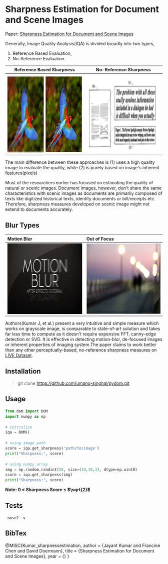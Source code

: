 
# Sharpness Estimation for Document and Scene Images

Paper: [Sharpness Estimation for Document and Scene Images](https://bit.ly/2N3dWaO)

Generally, Image Quality Analysis(IQA) is divided broadly into two types, 

1. Reference Based Evaluation, 
2. No-Reference Evaluation. 

**Reference Based Sharpness**  | **No-Reference Sharpness** 
:-------------------------:|:-------------------------:
<img src="./examples/images/reference-based-image-eval.jpg" width="400" height="250" />  | <img src="./examples/images/no-ref image.png" width="400" height="250" />

The main difference between these approaches is (1) uses a high quality image to evaluate the quality, while (2) is purely based on image's inherent features(pixels)


Most of the researchers earlier has focused on estimating the quality of natural or scenic images. Document images, however, don't share the same characteristics with scenic images as documents are primarily composed of texts like digitized historical texts, identity documents or bill/receipts etc. Therefore, sharpness measures developed on scenic image might not extend to documents accurately. 

## Blur Types

**Motion Blur**  | **Out of Focus** 
:------------------------- | :-------------------------
<img src="./examples/images/motion-blur.jpg" width="300" height="225" />  | <img src="./examples/images/out-of-focus.jpg" width="300" height="225" />


Authors(Kumar J, et al.) present a very intuitive and simple measure which works on grayscale image, is comparable to state-of-art solution and takes far less time to compute as it doesn't require expensive FFT, canny-edge detection or SVD. It is effective in detecting motion-blur, de-focused images or inherent properties of imaging system.The paper claims to work better than any other perceptually-based, no-reference sharpness measures on [LIVE Dataset](http://live.ece.utexas.edu/research/quality/subjective.htm). 


## Installation
> git clone https://github.com/umang-singhal/pydom.git

## Usage
```python
from dom import DOM
import numpy as np

# initialize
iqa = DOM()

# using image path
score = iqa.get_sharpness('path/to/image')
print("Sharpness:", score)

# using numpy array
img = np.random.randint(50, size=(10,10,3), dtype=np.uint8)
score = iqa.get_sharpness(img)
print("Sharpness:", score)
```

**Note:  0 $\le$ Sharpness Score $\le$ $\sqrt{2}$**

## Tests
` nose2 -v`

## BibTex
@MISC{Kumar_sharpnessestimation,
    author = {Jayant Kumar and Francine Chen and David Doermann},
    title = {Sharpness Estimation for Document and Scene Images},
    year = {}
}